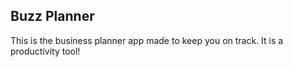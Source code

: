## Buzz Planner
This is the business planner app made to keep you on track. It is a productivity tool!



